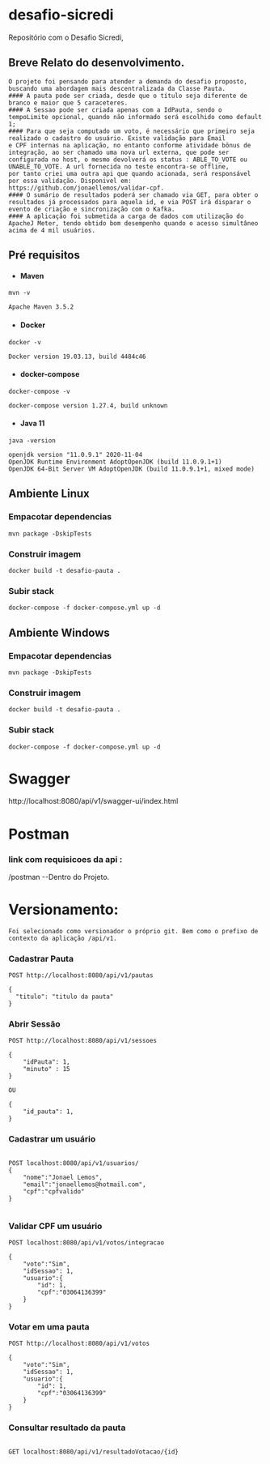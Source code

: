 # desafio-sicredi
Repositório com o Desafio Sicredi, 

## Breve Relato do desenvolvimento.
````
O projeto foi pensando para atender a demanda do desafio proposto, buscando uma abordagem mais descentralizada da Classe Pauta. 
#### A pauta pode ser criada, desde que o título seja diferente de branco e maior que 5 caraceteres. 
#### A Sessao pode ser criada apenas com a IdPauta, sendo o tempoLimite opcional, quando não informado será escolhido como default 1;
#### Para que seja computado um voto, é necessário que primeiro seja realizado o cadastro do usuário. Existe validação para Email 
e CPF internas na aplicação, no entanto conforme atividade bônus de integração, ao ser chamado uma nova url externa, que pode ser 
configurada no host, o mesmo devolverá os status : ABLE_TO_VOTE ou UNABLE_TO_VOTE. A url fornecida no teste encontra-se offline, 
por tanto criei uma outra api que quando acionada, será responsável por essa validação. Disponivel em: https://github.com/jonaellemos/validar-cpf.
#### O sumário de resultados poderá ser chamado via GET, para obter o resultados já processados para aquela id, e via POST irá disparar o evento de criação e sincronização com o Kafka. 
#### A aplicação foi submetida a carga de dados com utilização do ApacheJ Meter, tendo obtido bom desempenho quando o acesso simultâneo acima de 4 mil usuários. 

````
## Pré requisitos
- #### Maven
````
mvn -v

Apache Maven 3.5.2
````
- #### Docker

````
docker -v

Docker version 19.03.13, build 4484c46
  ````

- #### docker-compose

````
docker-compose -v

docker-compose version 1.27.4, build unknown
  ````


- #### Java 11
````
java -version

openjdk version "11.0.9.1" 2020-11-04
OpenJDK Runtime Environment AdoptOpenJDK (build 11.0.9.1+1)
OpenJDK 64-Bit Server VM AdoptOpenJDK (build 11.0.9.1+1, mixed mode)
````

## Ambiente Linux

### Empacotar dependencias
```
mvn package -DskipTests
``` 
### Construir imagem 
```
docker build -t desafio-pauta .
``` 
### Subir stack
```
docker-compose -f docker-compose.yml up -d
``` 

## Ambiente Windows

### Empacotar dependencias
```
mvn package -DskipTests
``` 
### Construir imagem
```
docker build -t desafio-pauta .
``` 
### Subir stack
```
docker-compose -f docker-compose.yml up -d
``` 

# Swagger
http://localhost:8080/api/v1/swagger-ui/index.html

# Postman
### link com requisicoes da api :
/postman --Dentro do Projeto. 

# Versionamento:

```
Foi selecionado como versionador o próprio git. Bem como o prefixo de contexto da aplicação /api/v1. 
```

### Cadastrar Pauta

```
POST http://localhost:8080/api/v1/pautas

{
  "titulo": "titulo da pauta"
}
``` 

### Abrir Sessão

```
POST http://localhost:8080/api/v1/sessoes

{
    "idPauta": 1,
    "minuto" : 15
}

OU

{
    "id_pauta": 1,
}

```
### Cadastrar um usuário
```

POST localhost:8080/api/v1/usuarios/
{
    "nome":"Jonael Lemos",
    "email":"jonaellemos@hotmail.com",
    "cpf":"cpfvalido"
}


```
### Validar CPF um usuário
```
POST localhost:8080/api/v1/votos/integracao

{
    "voto":"Sim",
    "idSessao": 1,
    "usuario":{
        "id": 1,
        "cpf":"03064136399"
    }
}

```

### Votar em uma pauta
```
POST http://localhost:8080/api/v1/votos

{
    "voto":"Sim",
    "idSessao": 1,
    "usuario":{
        "id": 1,
        "cpf":"03064136399"
    }
}

``` 
### Consultar resultado da pauta
```

GET localhost:8080/api/v1/resultadoVotacao/{id}

``` 

